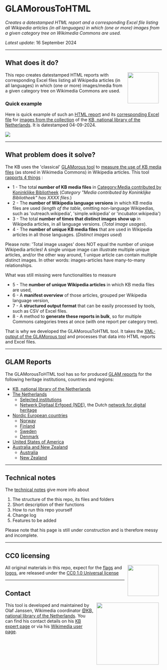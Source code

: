 # GLAMorousToHTML

*Creates a datestamped HTML report and a corresponding Excel file listing all Wikipedia articles (in all languages) in which (one or more) images from a given category tree on Wikimedia Commons are used.*

*Latest update*: 16 September 2024

--------------

## What does it do?
<image src="https://kbnlwikimedia.github.io/GLAMorousToHTML/site/logos/icon_wp.png" width="100" hspace="10" align="right"/>

This repo creates datestamped HTML reports with corresponding Excel files listing all Wikipedia articles (in all languages) in which (one or more) images/media from a given category tree on Wikimedia Commons are used. 

### Quick example
Here is quick example of such an [HTML report](https://kbnlwikimedia.github.io/GLAMorousToHTML/site/nde/MediacontributedbyKoninklijkeBibliotheek_Wikipedia_NS0_04092024.html) and its [corresponding Excel file](https://kbnlwikimedia.github.io/GLAMorousToHTML/data/nde/MediacontributedbyKoninklijkeBibliotheek_Wikipedia_NS0_04092024.xlsx) 
for [images from the collection](https://commons.wikimedia.org/wiki/Category:Media_contributed_by_Koninklijke_Bibliotheek) of the [KB, national library of the Netherlands](https://www.kb.nl/en).
It is datestamped 04-09-2024. 

<a href="https://kbnlwikimedia.github.io/GLAMorousToHTML/site/nde/MediacontributedbyKoninklijkeBibliotheek_Wikipedia_NS0_04092024.html" target="_blank"><image src="https://kbnlwikimedia.github.io/GLAMorousToHTML/reports/screenshot_report_KB_0492024.png" hspace="0" align="left"/></a>
<br clear="all"/>

--------------

## What problem does it solve?
The KB uses the 'classical' [GLAMorous tool](https://glamtools.toolforge.org/glamorous.php) to [measure the use of KB media files](https://nl.wikipedia.org/wiki/Wikipedia:GLAM/Koninklijke_Bibliotheek_en_Nationaal_Archief/Resultaten/KPIs/KPI4) (as stored in Wikimedia Commons) in Wikipedia articles. This tool [rapports 4 things](https://tools.wmflabs.org/glamtools/glamorous.php?doit=1&category=Media+contributed+by+Koninklijke+Bibliotheek&use_globalusage=1&ns0=1&show_details=1&projects%5Bwikipedia%5D=1) :

* 1 - The total **number of KB media files** in [Category:Media contributed by Koninklijke Bibliotheek](https://commons.wikimedia.org/wiki/Category:Media_contributed_by_Koninklijke_Bibliotheek) (*Category "Media contributed by Koninklijke Bibliotheek" has XXXX files.*)
* 2 - The **number of Wikipedia language versions** in which KB media files are used (*length of the table*, omitting non-language Wikipedias, such as 'outreach.wikipedia', 'simple.wikipedia' or 'incubator.wikipedia')
* 3 - The total **number of times that distinct images show up** in Wikipedia articles, in all language versions. (*Total image usages*).
* 4 - The **number of unique KB media files** that are used in Wikipedia articles in all those languages. (*Distinct images used*)

Please note: 'Total image usages' does NOT equal the number of unique Wikipedia articles! A single unique image can illustrate multiple unique articles, and/or the other way around, 1 unique article can contain multiple distinct images. In other words: images-articles have many-to-many relationships.

What was still missing were functionalities to measure
* 5 - The **number of unique Wikipedia articles** in which KB media files are used, 
* 6 - A **manifest overview** of those articles, grouped per Wikipedia language version,
* 7 - A **structured output format** that can be easily processed by tools, such as CSV of Excel files.
* 8 - A method to **generate these reports in bulk**, so for multiple Commons categories trees at once (with one report per category tree). 

That is why we developed the GLAMorousToHTML tool. It takes the [XML-output of the GLAMorous tool](https://glamtools.toolforge.org/glamorous.php?doit=1&category=Media+contributed+by+Koninklijke+Bibliotheek&use_globalusage=1&ns0=1&show_details=1&projects[wikipedia]=1&format=xml) and processes that data into HTML reports and Excel files. 

--------------

## GLAM Reports
The GLAMorousToHTML tool has so for produced [GLAM reports](reports/reports.md) for the following heritage institutions, countries and regions:

* [KB, national library of the Netherlands](reports/reports.md#kb-national-library-of-the-netherlands)
* [The Netherlands](reports/reports.md#the-netherlands)
  * [Selected institutions](reports/reports.md#selected-institutions)
  * [Netwerk Digitaal Erfgoed (NDE)](reports/reports.md#netwerk-digitaal-erfgoed), the Dutch [network for digital heritage](https://netwerkdigitaalerfgoed.nl/)
* [Nordic European countries](reports/reports.md#nordic-european-countries) 
  * [Norway](reports/reports.md#norway)
  * [Finland](reports/reports.md#finland)
  * [Sweden](reports/reports.md#sweden)
  * [Denmark](reports/reports.md#denmark)
* [United States of America](reports/reports.md#usa)
* [Australia and New Zealand](reports/reports.md#australia-and-new-zealand)
  * [Australia](reports/reports.md#australia) 
  * [New Zealand](reports/reports.md#new-zealand) 

--------------

## Technical notes

The [technical notes](technical-notes.md) give more info about 
1. The structure of the this repo, its files and folders 
2. Short description of their functions
3. How to run this repo yourself
4. Change log
5. Features to be added

Please note that his page is still under construction and is therefore messy and incomplete.

--------------

## CC0 licensing
<image src="https://kbnlwikimedia.github.io/GLAMorousToHTML/site/logos/icon_cc0.png" width="100" hspace="10" align="right"/>

All original materials in this repo, expect for the [flags](https://github.com/KBNLwikimedia/GLAMorousToHTML/tree/main/site/flags) and [logos](https://github.com/KBNLwikimedia/GLAMorousToHTML/tree/main/site/logos), are released under the [CC0 1.0 Universal license](LICENSE)

--------------

## Contact
<image src="https://kbnlwikimedia.github.io/GLAMorousToHTML/site/logos/icon_kb2.png" width="200" hspace="10" align="right"/>

This tool is developed and maintained by Olaf Janssen, Wikimedia coordinator [@KB, national library of the Netherlands](https://www.kb.nl).
You can find his contact details on his [KB expert page](https://www.kb.nl/over-ons/experts/olaf-janssen) or via his [Wikimedia user page](https://commons.wikimedia.org/wiki/User:OlafJanssen).